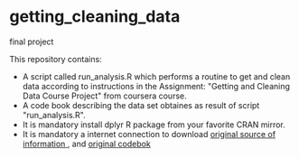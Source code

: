 # getting_cleaning_data
final project

This repository contains:
* A script called run_analysis.R which performs a routine to get and clean data according to instructions in  the Assignment: "Getting and Cleaning Data Course Project" from coursera course.
* A code book describing the data set obtaines as result of script "run_analysis.R".
* It is mandatory install dplyr R package from your favorite CRAN mirror.
* It is mandatory a internet connection to download [original source of information ](https://d396qusza40orc.cloudfront.net/getdata%2Fprojectfiles%2FUCI%20HAR%20Dataset.zip), and  [original codebok](http://archive.ics.uci.edu/ml/datasets/Human+Activity+Recognition+Using+Smartphones)





